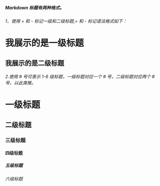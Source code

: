 
##### Markdown 标题有两种格式。
###### 1、使用 = 和 - 标记一级和二级标题,= 和 - 标记语法格式如下：

我展示的是一级标题
======

我展示的是二级标题
------

###### 2.使用 # 号可表示 1-6 级标题，一级标题对应一个 # 号，二级标题对应两个 # 号，以此类推。
# 一级标题
## 二级标题

### 三级标题
#### 四级标题

##### 五级标题

###### 六级标题



